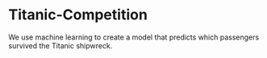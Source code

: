 # Titanic-Competition
We use machine learning to create a model that predicts which passengers survived the Titanic shipwreck.
